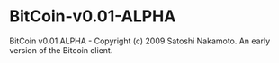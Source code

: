 # BitCoin-v0.01-ALPHA
BitCoin v0.01 ALPHA - Copyright (c) 2009 Satoshi Nakamoto. An early version of the Bitcoin client. 
